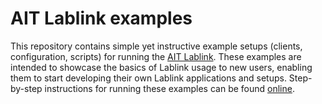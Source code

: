 # AIT Lablink examples

This repository contains simple yet instructive example setups (clients, configuration, scripts) for running the [AIT Lablink](https://ait-lablink.readthedocs.io).
These examples are intended to showcase the basics of Lablink usage to new users, enabling them to start developing their own Lablink applications and setups.
Step-by-step instructions for running these examples can be found [online](https://ait-lablink.readthedocs.io/projects/lablink-examples).
